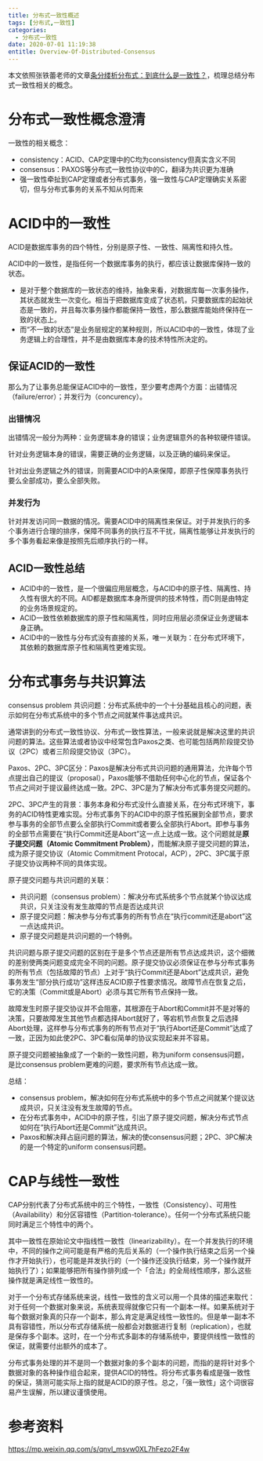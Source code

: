 ```yaml
---
title: 分布式一致性概述
tags: [分布式,一致性]
categories:
  - 分布式一致性
date: 2020-07-01 11:19:38
entitle: Overview-Of-Distributed-Consensus
---
```


本文依照张铁蕾老师的文章[条分缕析分布式：到底什么是一致性？](https://mp.weixin.qq.com/s/qnvl_msvw0XL7hFezo2F4w)，梳理总结分布式一致性相关的概念。

# 分布式一致性概念澄清

一致性的相关概念：
* consistency：ACID、CAP定理中的C均为consistency但真实含义不同
* consensus：PAXOS等分布式一致性协议中的C，翻译为共识更为准确
* 强一致性牵扯到CAP定理或者分布式事务，强一致性与CAP定理确实关系密切，但与分布式事务的关系不知从何而来


# ACID中的一致性

ACID是数据库事务的四个特性，分别是原子性、一致性、隔离性和持久性。

ACID中的一致性，是指任何一个数据库事务的执行，都应该让数据库保持一致的状态。

* 是对于整个数据库的一致状态的维持，抽象来看，对数据库每一次事务操作，其状态就发生一次变化。相当于把数据库变成了状态机，只要数据库的起始状态是一致的，并且每次事务操作都能保持一致性，那么数据库能始终保持在一致的状态上。
* 而“不一致的状态”是业务层规定的某种规则，所以ACID中的一致性，体现了业务逻辑上的合理性，并不是由数据库本身的技术特性所决定的。

## 保证ACID的一致性

那么为了让事务总能保证ACID中的一致性，至少要考虑两个方面：出错情况（failure/error）；并发行为（concurency）。

### 出错情况

出错情况一般分为两种：业务逻辑本身的错误；业务逻辑意外的各种软硬件错误。

针对业务逻辑本身的错误，需要正确的业务逻辑，以及正确的编码来保证。

针对出业务逻辑之外的错误，则需要ACID中的A来保障，即原子性保障事务执行要么全部成功，要么全部失败。

### 并发行为

针对并发访问同一数据的情况。需要ACID中的隔离性来保证。对于并发执行的多个事务进行合理的排序，保障不同事务的执行互不干扰，隔离性能够让并发执行的多个事务看起来像是按照先后顺序执行的一样。

## ACID一致性总结

* ACID中的一致性，是一个很偏应用层概念，与ACID中的原子性、隔离性、持久性有很大的不同。AID都是数据库本身所提供的技术特性，而C则是由特定的业务场景规定的。
* ACID一致性依赖数据库的原子性和隔离性，同时应用层必须保证业务逻辑本身正确。
* ACID中的一致性与分布式没有直接的关系，唯一关联为：在分布式环境下，其依赖的数据库原子性和隔离性更难实现。

# 分布式事务与共识算法

consensus problem 共识问题：分布式系统中的一个十分基础且核心的问题，表示如何在分布式系统中的多个节点之间就某件事达成共识。

通常讲到的分布式一致性协议、分布式一致性算法，一般来说就是解决这里的共识问题的算法。这些算法或者协议中经常包含Paxos之类、也可能包括两阶段提交协议（2PC）或者三阶段提交协议（3PC）。

Paxos、2PC、3PC区分：Paxos是解决分布式共识问题的通用算法，允许每个节点提出自己的提议（proposal），Paxos能够不借助任何中心化的节点，保证各个节点之间对于提议最终达成一致。2PC、3PC是为了解决分布式事务提交问题的。

2PC、3PC产生的背景：事务本身和分布式没什么直接关系，在分布式环境下，事务的ACID特性更难实现。分布式事务下的ACID中的原子性拓展到全部节点，要求参与事务的全部节点要么全部执行Commit或者要么全部执行Abort。即参与事务的全部节点需要在“执行Commit还是Abort”这一点上达成一致。这个问题就是**原子提交问题（Atomic Commitment Problem）**，而能解决原子提交问题的算法，成为原子提交协议（Atomic Commitment Protocal，ACP），2PC、3PC属于原子提交协议两种不同的具体实现。

原子提交问题与共识问题的关联：

* 共识问题（consensus problem）：解决分布式系统多个节点就某个协议达成共识，只关注没有发生故障的节点是否达成共识
* 原子提交问题：解决参与分布式事务的所有节点在“执行commit还是abort”这一点达成共识。
* 原子提交问题是共识问题的一个特例。

共识问题与原子提交问题的区别在于是多个节点还是所有节点达成共识，这个细微的差别使两类问题变成完全不同的问题。原子提交协议必须保证在参与分布式事务的所有节点（包括故障的节点）上对于“执行Commit还是Abort”达成共识，避免事务发生“部分执行成功”这样违反ACID原子性要求情况。故障节点在恢复之后，它的决策（Commit或是Abort）必须与其它所有节点保持一致。

故障发生时原子提交协议并不会阻塞，其根源在于Abort和Commit并不是对等的决策，只要故障发生其他节点都选择Abort就好了，等宕机节点恢复之后选择Abort处理，这样参与分布式事务的所有节点对于“执行Abort还是Commit”达成了一致，正因为如此使2PC、3PC看似简单的协议实现起来并不容易。

原子提交问题被抽象成了一个新的一致性问题，称为uniform consensus问题，是比consensus problem更难的问题，要求所有节点达成一致。

总结：
* consensus problem，解决如何在分布式系统中的多个节点之间就某个提议达成共识，只关注没有发生故障的节点。
* 在分布式事务中，ACID中的原子性，引出了原子提交问题，解决分布式节点如何在“执行Abort还是Commit”达成共识。
* Paxos和解决拜占庭问题的算法，解决的使consensus问题；2PC、3PC解决的是一个特定的uniform consensus问题。


# CAP与线性一致性

CAP分别代表了分布式系统中的三个特性，一致性（Consistency）、可用性（Availability）和分区容错性（Partition-tolerance）。任何一个分布式系统只能同时满足三个特性中的两个。

其中一致性在原始论文中指线性一致性（linearizability）。在一个并发执行的环境中，不同的操作之间可能是有严格的先后关系的（一个操作执行结束之后另一个操作才开始执行），也可能是并发执行的（一个操作还没执行结束，另一个操作就开始执行了）；如果能够把所有操作排列成一个「合法」的全局线性顺序，那么这些操作就是满足线性一致性的。

对于一个分布式存储系统来说，线性一致性的含义可以用一个具体的描述来取代：对于任何一个数据对象来说，系统表现得就像它只有一个副本一样。如果系统对于每个数据对象真的只存一个副本，那么肯定是满足线性一致性的。但是单一副本不具有容错性，所以分布式存储系统一般都会对数据进行复制（replication），也就是保存多个副本。这时，在一个分布式多副本的存储系统中，要提供线性一致性的保证，就需要付出额外的成本了。

分布式事务处理的并不是同一个数据对象的多个副本的问题，而指的是将针对多个数据对象的各种操作组合起来，提供ACID的特性。将分布式事务看成是强一致性的保证，猜测可能实际上指的就是ACID的原子性。总之，「强一致性」这个词很容易产生误解，所以建议谨慎使用。

# 参考资料

<https://mp.weixin.qq.com/s/qnvl_msvw0XL7hFezo2F4w>
